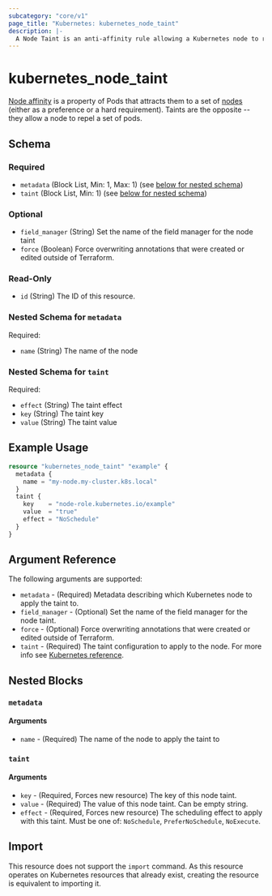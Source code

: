 ```yaml
---
subcategory: "core/v1"
page_title: "Kubernetes: kubernetes_node_taint"
description: |-
  A Node Taint is an anti-affinity rule allowing a Kubernetes node to repel a set of pods.
---
```


# kubernetes_node_taint

[Node affinity](https://kubernetes.io/docs/concepts/scheduling-eviction/assign-pod-node/#affinity-and-anti-affinity) is a property of Pods that attracts them to a set of [nodes](https://kubernetes.io/docs/concepts/architecture/nodes/) (either as a preference or a hard requirement). Taints are the opposite -- they allow a node to repel a set of pods.

<!-- schema generated by tfplugindocs -->
## Schema

### Required

- `metadata` (Block List, Min: 1, Max: 1) (see [below for nested schema](#nestedblock--metadata))
- `taint` (Block List, Min: 1) (see [below for nested schema](#nestedblock--taint))

### Optional

- `field_manager` (String) Set the name of the field manager for the node taint
- `force` (Boolean) Force overwriting annotations that were created or edited outside of Terraform.

### Read-Only

- `id` (String) The ID of this resource.

<a id="nestedblock--metadata"></a>
### Nested Schema for `metadata`

Required:

- `name` (String) The name of the node


<a id="nestedblock--taint"></a>
### Nested Schema for `taint`

Required:

- `effect` (String) The taint effect
- `key` (String) The taint key
- `value` (String) The taint value




## Example Usage

```terraform
resource "kubernetes_node_taint" "example" {
  metadata {
    name = "my-node.my-cluster.k8s.local"
  }
  taint {
    key    = "node-role.kubernetes.io/example"
    value  = "true"
    effect = "NoSchedule"
  }
}
```

## Argument Reference

The following arguments are supported:

* `metadata` - (Required) Metadata describing which Kubernetes node to apply the taint to.
* `field_manager` - (Optional) Set the name of the field manager for the node taint.
* `force` - (Optional) Force overwriting annotations that were created or edited outside of Terraform.
* `taint` - (Required) The taint configuration to apply to the node. For more info see [Kubernetes reference](https://kubernetes.io/docs/concepts/scheduling-eviction/taint-and-toleration/).

## Nested Blocks

### `metadata`

#### Arguments

* `name` - (Required) The name of the node to apply the taint to

### `taint`

#### Arguments

* `key` - (Required, Forces new resource) The key of this node taint.
* `value` - (Required) The value of this node taint. Can be empty string.
* `effect` - (Required, Forces new resource) The scheduling effect to apply with this taint. Must be one of: `NoSchedule`, `PreferNoSchedule`, `NoExecute`.

## Import

This resource does not support the `import` command. As this resource operates on Kubernetes resources that already exist, creating the resource is equivalent to importing it.
